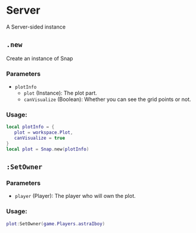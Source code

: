 # Server

A Server-sided instance

## `.new`
Create an instance of Snap

### Parameters

- `plotInfo`
   - `plot` (Instance): The plot part.
   - `canVisualize` (Boolean): Whether you can see the grid points or not.

### Usage:

```lua
local plotInfo = {
   plot = workspace.Plot,
   canVisualize = true
}
local plot = Snap.new(plotInfo)
```

## `:SetOwner`

### Parameters

- `player` (Player): The player who will own the plot.

### Usage:

```lua
plot:SetOwner(game.Players.astraIboy)
```